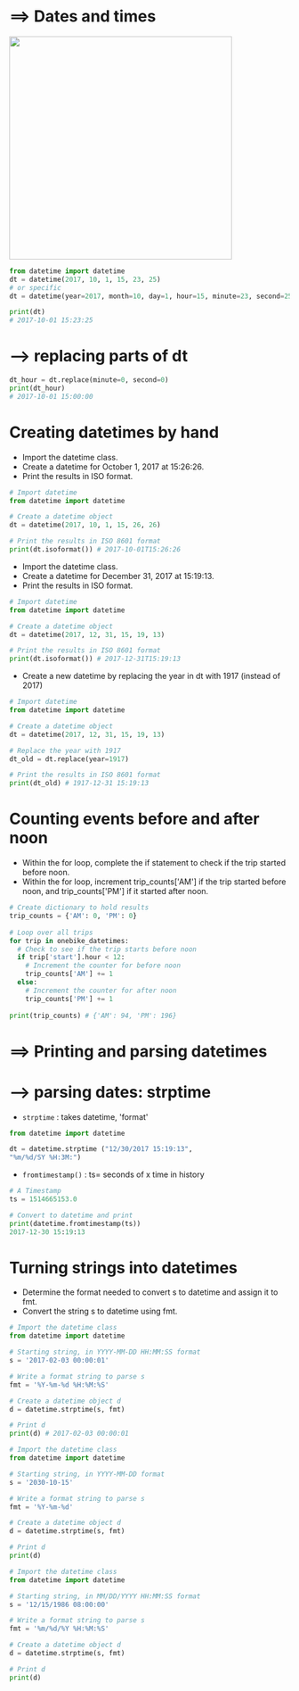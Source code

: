 # ==> Dates and times
<img src="https://user-images.githubusercontent.com/51888893/210789077-99ba47fc-c751-4a7f-a45a-bc82fa8ec16a.png" width=400px>

```py
from datetime import datetime
dt = datetime(2017, 10, 1, 15, 23, 25)
# or specific
dt = datetime(year=2017, month=10, day=1, hour=15, minute=23, second=25)

print(dt)
# 2017-10-01 15:23:25
```
# --> replacing parts of dt
```py
dt_hour = dt.replace(minute=0, second=0)
print(dt_hour)
# 2017-10-01 15:00:00
```
# Creating datetimes by hand
- Import the datetime class.
- Create a datetime for October 1, 2017 at 15:26:26.
- Print the results in ISO format.
```py
# Import datetime
from datetime import datetime

# Create a datetime object
dt = datetime(2017, 10, 1, 15, 26, 26)

# Print the results in ISO 8601 format
print(dt.isoformat()) # 2017-10-01T15:26:26
```
- Import the datetime class.
- Create a datetime for December 31, 2017 at 15:19:13.
- Print the results in ISO format.
```py
# Import datetime
from datetime import datetime

# Create a datetime object
dt = datetime(2017, 12, 31, 15, 19, 13)

# Print the results in ISO 8601 format
print(dt.isoformat()) # 2017-12-31T15:19:13
```
- Create a new datetime by replacing the year in dt with 1917 (instead of 2017)
```py
# Import datetime
from datetime import datetime

# Create a datetime object
dt = datetime(2017, 12, 31, 15, 19, 13)

# Replace the year with 1917
dt_old = dt.replace(year=1917)

# Print the results in ISO 8601 format
print(dt_old) # 1917-12-31 15:19:13
```
# Counting events before and after noon
- Within the for loop, complete the if statement to check if the trip started before noon.
- Within the for loop, increment trip_counts['AM'] if the trip started before noon, and trip_counts['PM'] if it started after noon.
```py
# Create dictionary to hold results
trip_counts = {'AM': 0, 'PM': 0}
  
# Loop over all trips
for trip in onebike_datetimes:
  # Check to see if the trip starts before noon
  if trip['start'].hour < 12:
    # Increment the counter for before noon
    trip_counts['AM'] += 1
  else:
    # Increment the counter for after noon
    trip_counts['PM'] += 1
  
print(trip_counts) # {'AM': 94, 'PM': 196}
```
# ==> Printing and parsing datetimes
# --> parsing dates: strptime
- `strptime` : takes datetime, 'format'
```py
from datetime import datetime

dt = datetime.strptime ("12/30/2017 15:19:13",
"%m/%d/SY %H:3M:")
```
- `fromtimestamp()` : ts= seconds of x time in history
```py
# A Timestamp
ts = 1514665153.0

# Convert to datetime and print
print(datetime.fromtimestamp(ts))
2017-12-30 15:19:13
```
# Turning strings into datetimes
- Determine the format needed to convert s to datetime and assign it to fmt.
- Convert the string s to datetime using fmt.
```py
# Import the datetime class
from datetime import datetime

# Starting string, in YYYY-MM-DD HH:MM:SS format
s = '2017-02-03 00:00:01'

# Write a format string to parse s
fmt = '%Y-%m-%d %H:%M:%S'

# Create a datetime object d
d = datetime.strptime(s, fmt)

# Print d
print(d) # 2017-02-03 00:00:01
```
```py
# Import the datetime class
from datetime import datetime

# Starting string, in YYYY-MM-DD format
s = '2030-10-15'

# Write a format string to parse s
fmt = '%Y-%m-%d'

# Create a datetime object d
d = datetime.strptime(s, fmt)

# Print d
print(d)
```
```py
# Import the datetime class
from datetime import datetime

# Starting string, in MM/DD/YYYY HH:MM:SS format
s = '12/15/1986 08:00:00'

# Write a format string to parse s
fmt = '%m/%d/%Y %H:%M:%S'

# Create a datetime object d
d = datetime.strptime(s, fmt)

# Print d
print(d)
```
